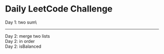 # Daily LeetCode Challenge
Day 1: two sum\
***
Day 2: merge two lists\
Day 2: in order\
Day 2: isBalanced